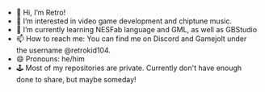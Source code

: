 - 👋 Hi, I’m Retro!
- 👀 I’m interested in video game development and chiptune music.
- 🌱 I’m currently learning NESFab language and GML, as well as GBStudio
- 📫 How to reach me: You can find me on Discord and Gamejolt under the username @retrokid104.
- 😄 Pronouns: he/him
- 🕹️ Most of my repositories are private. Currently don't have enough done to share, but maybe someday!
<!---
TheRetroKid/TheRetroKid is a ✨ special ✨ repository because its `README.md` (this file) appears on your GitHub profile.
You can click the Preview link to take a look at your changes.
--->
